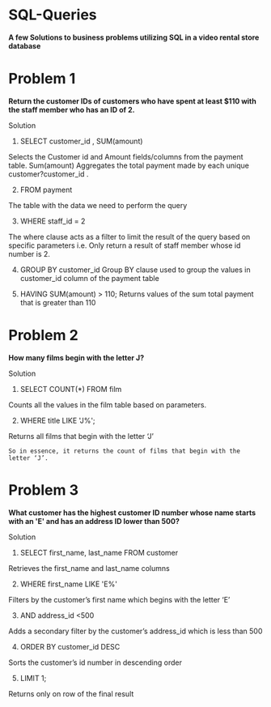 # SQL-Queries

**A few Solutions to business problems utilizing SQL in a video rental store database**

# Problem 1


**Return the customer IDs of customers who have spent at least $110 with the staff member who has an ID of 2.**


Solution
1.	SELECT customer_id , SUM(amount)

Selects the Customer id and Amount fields/columns from the payment table. Sum(amount) Aggregates the total payment made by each unique customer?customer_id .

2.	FROM payment

The table with the data we need to perform the query

3.	WHERE staff_id = 2

The where clause acts as a filter to limit the result of the query based on specific parameters i.e. Only return a result of staff member whose id number is 2.

4.	GROUP BY customer_id
Group  BY clause used to group the values in customer_id column of the payment table

5.	HAVING SUM(amount) > 110;
Returns values of the sum total payment that is greater than 110   




# Problem 2

**How many films begin with the letter J?**

Solution
1.	SELECT COUNT(*) FROM film

Counts all the values in the film table based on parameters. 
 
2.	WHERE title LIKE 'J%';

Returns all films that begin with the letter ‘J’

    So in essence, it returns the count of films that begin with the letter ‘J’. 
    
    
 # Problem 3
**What customer has the highest customer ID number whose name starts with an 'E' and has an address ID lower than 500?**

Solution
1.	SELECT first_name, last_name FROM customer

Retrieves the first_name and last_name columns 

2.	WHERE first_name LIKE 'E%'

Filters by the customer’s  first name  which begins with the letter ‘E’

3.	AND address_id <500

Adds a secondary filter by the customer’s address_id which is less than 500

4.	ORDER BY customer_id DESC

Sorts the customer’s id number 
 in descending order 

5.	LIMIT 1;

Returns only on row of  the final result 









